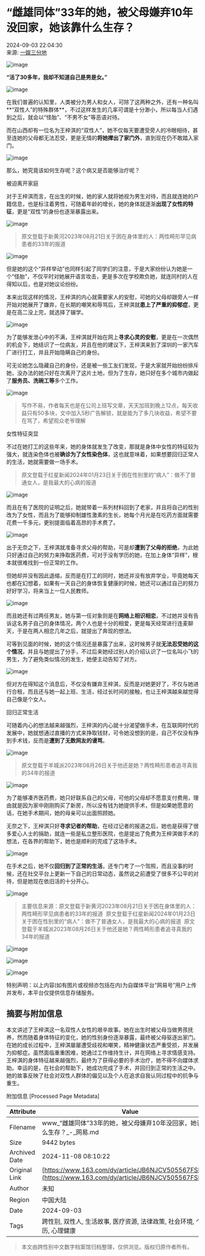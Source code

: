 # “雌雄同体”33年的她，被父母嫌弃10年没回家，她该靠什么生存？

2024-09-03 22:04:30  
来源: [一娱三分地](https://www.163.com/dy/media/T1712058765342.html)  

![image](https://static.ws.126.net/163/f2e/dy_media/dy_media/static/images/ipLocation.f6d00eb.svg)

**“活了30多年，我却不知道自己是男是女。”**

![image](https://nimg.ws.126.net/?url=http%3A%2F%2Fdingyue.ws.126.net%2F2024%2F0903%2F3388efd4j00sj8pq600g8d000uq00j8m.jpg&thumbnail=660x2147483647&quality=80&type=jpg)

在我们普遍的认知里，人类被分为男人和女人，可除了这两种之外，还有一种名叫**“双性人”的特殊群体**，不过这样发生的几率可谓是十分渺小，所以每当人们遇到之后，就会以“怪胎”、“不男不女”等恶语对待。

而在山西却有一位名为王梓淇的“双性人”，她不仅每天要遭受旁人的冷眼相待，甚至连她的父母都无法忍受，更是无情的**将她撵出了家门外**，直到现在仍不敢踏入家门。

![image](https://nimg.ws.126.net/?url=http%3A%2F%2Fdingyue.ws.126.net%2F2024%2F0903%2Fd46e4907j00sj8pq600h9d000tm00j1m.jpg&thumbnail=660x2147483647&quality=80&type=jpg)

那么，她究竟该如何生存呢？这个病又是否能够治疗呢？

被迫离开家庭

对于王梓淇而言，在出生的时候，她的家人就将她视为男生对待，而且就连她的户籍信息，也是标注着男性，可随着年龄的增长，她的身体就逐渐**出现了女性的特征**，更是“双性”的身份也逐渐暴露出来。

![image](https://nimg.ws.126.net/?url=http%3A%2F%2Fdingyue.ws.126.net%2F2024%2F0903%2F5a2207bcj00sj8pq50029d000zk00qom.jpg&thumbnail=660x2147483647&quality=80&type=jpg)

> 原文登载于新黄河2023年08月21日关于困在身体里的人：两性畸形罕见病患者的33年的报道

![image](https://nimg.ws.126.net/?url=http%3A%2F%2Fdingyue.ws.126.net%2F2024%2F0903%2F9fa909bej00sj8pq5001ud000z60084m.jpg&thumbnail=660x2147483647&quality=80&type=jpg)

但是她的这个“异样举动”也同样引起了同学们的注意，于是大家纷纷认为她是一个“怪胎”，不仅平时对她展开语言攻击，更是多次在学校欺负她，就连同村的人在得知以后，也是对她议论纷纷。

本来出现这样的情况，王梓淇的内心就需要家人的安慰，可她的父母却跟旁人一样开始对她展开了嫌弃，在长期的嘲笑和辱骂后，王梓淇就**患上了严重的抑郁症**，更是在高二没上完，就选择了辍学。

![image](https://nimg.ws.126.net/?url=http%3A%2F%2Fdingyue.ws.126.net%2F2024%2F0903%2F63e639bej00sj8pq600fvd000pr00j1m.jpg&thumbnail=660x2147483647&quality=80&type=jpg)

为了能够发泄心中的不满，王梓淇就开始在网上**寻求心灵的安慰**，更是在一次偶然的机会下，她结识了一位病友，并且在他的建议下，王梓淇来到了深圳的一家汽车厂进行打工，并且开始隐瞒自己的身份。

可无论她怎么隐藏自己的身份，还是被一些工友们发现，于是大家就开始纷纷排斥她，没办法的她只好在次离开了这片土地，但为了生存，她只好在多个城市内做起了**服务员、洗碗工等**多个工作。

![image](https://nimg.ws.126.net/?url=http%3A%2F%2Fdingyue.ws.126.net%2F2024%2F0903%2Fdbc049a3j00sj8pq50057d0010q00wmm.jpg&thumbnail=660x2147483647&quality=80&type=jpg)

> 写作不易，作者每天也是在公司上班写文章，天天加班到晚上12点，每天收益只有50多块，文中加入5秒广告解锁，就是能为了多几块收益，希望不要在骂了，希望观众老爷理解

女性特征突显

不过在她打工的这些年来，她的身体就发生了改变，那就是身体中女性的特征较为强大，就连染色体也被**确诊为了女性染色体**，这也就意味着，如果想要回归正常人的生活，她就需要做一场手术。

> 原文登载于红星新闻2024年01月23日关于困在性别里的“病人”：做不了普通女人，是我最大的心病的报道

![image](https://nimg.ws.126.net/?url=http%3A%2F%2Fdingyue.ws.126.net%2F2024%2F0903%2F47bb56c9j00sj8pq5001gd000um0062m.jpg&thumbnail=660x2147483647&quality=80&type=jpg)

而且在有了医院的证明之后，她就带着一系列材料回到了老家，并且将自己的性别改为了女性，而且为了能够抑制雄性激素的生长，她每个月光是在吃药方面就需要花费一千多元，更别提面临着高昂的手术费了。

![image](https://nimg.ws.126.net/?url=http%3A%2F%2Fdingyue.ws.126.net%2F2024%2F0903%2F03c1c7d9j00sj8pq5003xd000ss00zqm.jpg&thumbnail=660x2147483647&quality=80&type=jpg)

出于无奈之下，王梓淇就准备寻求父母的帮助，可是却**遭到了父母的拒绝**，为此她只好通过自己的努力来挣取医药费，可对于没有学历的她，在加上身体“异样”，根本就很难找到一份正常的工作。

但她却并没有因此退缩，反而是在打工的同时，她还并没有放弃学业，毕竟她每天也都在幻想着，如果有一天自己的身体恢复健康的时候，她还可以通过自己的努力好好学习，将来当上一位人民教师。

![image](https://nimg.ws.126.net/?url=http%3A%2F%2Fdingyue.ws.126.net%2F2024%2F0903%2Fa3e2fd93j00sj8pq5001cd000om00k8m.jpg&thumbnail=660x2147483647&quality=80&type=jpg)

而且她还有过两任男友，她与第一任对象则是在**网络上相识相恋**，不过她并没有告诉这名男子自己的身体情况，两个人也是十分的相爱，更是每天经常进行连麦聊天，于是在两人相恋几年之后，就提出了奔现的想法。

可等到见面的时候，她的这个情况还是暴露了出来，这时候男子就**无法忍受她的这个情况**，并且与她提出了分手，不过后来她经过别人的介绍认识了一位名叫小飞的男生，为了避免类似情况的发生，她便主动告知了对方。

![image](https://nimg.ws.126.net/?url=http%3A%2F%2Fdingyue.ws.126.net%2F2024%2F0903%2F2b8f7f76j00sj8pq5005zd0011000r2m.jpg&thumbnail=660x2147483647&quality=80&type=jpg)

但对方在得知这个消息后，不仅没有嫌弃王梓淇，反而是对她更好了，不仅与她进行合租，而且还与她一起上班、生活，经过长时间的接触，也让王梓淇越来越觉得自己像是个女人。

回归正常生活

可随着内心的想法越来越强烈，王梓淇的内心就十分渴望做手术，在互联网时代的发展中，她就想通过直播的方式来挣取钱财，可令她没想到的是，自己不仅没有挣到手术钱，反而是**遭到了无数网友的谩骂**。

![image](https://nimg.ws.126.net/?url=http%3A%2F%2Fdingyue.ws.126.net%2F2024%2F0903%2Fd4593ff1j00sj8pq50028d0012c00pwm.jpg&thumbnail=660x2147483647&quality=80&type=jpg)

> 原文登载于羊城派2023年08月26日关于他还是她？两性畸形患者追寻真我的34年的报道

![image](https://nimg.ws.126.net/?url=http%3A%2F%2Fdingyue.ws.126.net%2F2024%2F0903%2Fc473b665j00sj8pq5001rd000u2009cm.jpg&thumbnail=660x2147483647&quality=80&type=jpg)

为了能够凑齐医药费，她只好联系自己的父母，可他的父母却不愿意支付费用，理由就是因为家中刚刚购买了新房，所以没有钱为她提供手术，但是如果她愿意的话，在她手术期间，她的母亲可以出面照顾她。

无奈之下，王梓淇只好**寻求记者的帮助**，在经过记者的报道之后，她也是获得了很多爱心人士的捐助，就连一些是私立整形医院，也是提出了免费为王梓淇做手术的想法，在各界的帮助下，她也是顺利的完成了这场手术。

![image](https://nimg.ws.126.net/?url=http%3A%2F%2Fdingyue.ws.126.net%2F2024%2F0903%2Fccdae63dj00sj8pq600aud000oj00gtm.jpg&thumbnail=660x2147483647&quality=80&type=jpg)

在手术之后，她不仅**回归到了正常的生活**，还专门考了一个驾照，而且没事的时候，还在社交平台上更新一下自己的日常动态，虽然说之前遭受了很多不公平的对待，但是她现在依旧活的十分开心。

![image](https://nimg.ws.126.net/?url=http%3A%2F%2Fdingyue.ws.126.net%2F2024%2F0903%2F19841baaj00sj8pq5002pd000zc00ysm.jpg&thumbnail=660x2147483647&quality=80&type=jpg)

> 主要信息来源：原文登载于新黄河2023年08月21日关于困在身体里的人：两性畸形罕见病患者的33年的报道  原文登载于红星新闻2024年01月23日关于困在性别里的“病人”：做不了普通女人，是我最大的心病的报道  原文登载于羊城派2023年08月26日关于他还是她？两性畸形患者追寻真我的34年的报道

![image](https://nimg.ws.126.net/?url=http%3A%2F%2Fdingyue.ws.126.net%2F2024%2F0903%2Fc46a9058j00sj8pq5000nd000tk005ym.jpg&thumbnail=660x2147483647&quality=80&type=jpg)

![image](https://nimg.ws.126.net/?url=http%3A%2F%2Fdingyue.ws.126.net%2F2024%2F0903%2F9b534933p00sj8pq5000ed000mi003zm.png&thumbnail=660x2147483647&quality=80&type=jpg)

![image](https://nimg.ws.126.net/?url=http%3A%2F%2Fdingyue.ws.126.net%2F2024%2F0903%2F85c775bfj00sj8pq50014d000lv004am.jpg&thumbnail=660x2147483647&quality=80&type=jpg)

特别声明：以上内容(如有图片或视频亦包括在内)为自媒体平台“网易号”用户上传并发布，本平台仅提供信息存储服务。

## 摘要与附加信息

<!-- tcd_abstract -->
本文讲述了王梓淇这一名双性人女性的艰辛故事。她在出生时被父母当做男孩抚养，然而随着身体特征的变化，她的性别身份逐渐暴露，最终被父母驱逐出家门。在她的成长过程中，王梓淇屡屡遭受歧视和嘲笑，精神健康状态严重受损，并发展为抑郁症。虽然面临重重困难，她通过工作维持生计，并在网络上寻求情感支持。王梓淇的身体特征越来越强烈，最终为了获得必要的手术治疗，她不得不向媒体求助。幸运的是，在社会的帮助下，她成功完成了手术，并回归到正常的生活之中。她的故事反映了社会对双性人群体的偏见以及个人在追求自我认同过程中的抗争与重生。
<!-- tcd_abstract_end -->

附加信息 [Processed Page Metadata]

| Attribute       | Value                                  |
|-----------------|----------------------------------------|
| Filename        | www_“雌雄同体”33年的她，被父母嫌弃10年没回家，她该靠什么生存？_-_网易.md                             |
| Size            | 9442 bytes                           |
| Archived Date   | 2024-11-08 08:10:22                             |
| Original Link   | [https://www.163.com/dy/article/JB6NJCV505567FSP.html](https://www.163.com/dy/article/JB6NJCV505567FSP.html)                       |
| Author          | 未知                               |
| Region          | 中国大陆                               |
| Date            | 2024-09-03                                 |
| Tags            | 跨性别, 双性人, 生活故事, 医疗资源, 法律政策, 社会环境, 个人经历, 心理健康                                 |
>
> 本文由跨性别中文数字档案馆归档整理，仅供浏览。版权归原作者所有。
>